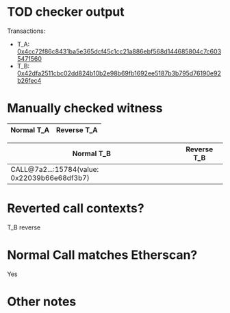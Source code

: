 # TOD checker output

Transactions:
- T_A: [0x4cc72f86c8431ba5e365dcf45c1cc21a886ebf568d144685804c7c6035471560](https://etherscan.io/tx/0x4cc72f86c8431ba5e365dcf45c1cc21a886ebf568d144685804c7c6035471560)
- T_B: [0x42dfa2511cbc02dd824b10b2e98b69fb1692ee5187b3b795d76190e92b26fec4](https://etherscan.io/tx/0x42dfa2511cbc02dd824b10b2e98b69fb1692ee5187b3b795d76190e92b26fec4)


# Manually checked witness


| Normal T_A    | Reverse T_A   |
|---------------|---------------|

| Normal T_B                                   | Reverse T_B |
|----------------------------------------------|-------------|
| CALL@7a2...:15784(value: 0x22039b66e68df3b7) | <reverted>  |


# Reverted call contexts?

T_B reverse

# Normal Call matches Etherscan?

Yes

# Other notes

